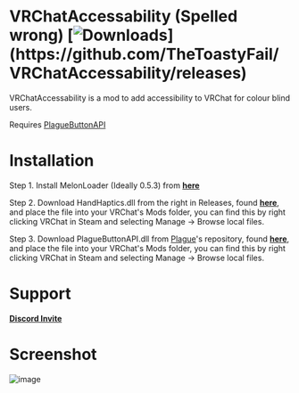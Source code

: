 # VRChatAccessability (Spelled wrong) [![Downloads](https://img.shields.io/github/downloads/TheToastyFail/VRChatAccessability/total?color=magenta&label=Downloads:)](https://github.com/TheToastyFail/VRChatAccessability/releases)

VRChatAccessability is a mod to add accessibility to VRChat for colour blind users.

Requires [PlagueButtonAPI](https://github.com/PlagueVRC/PlagueButtonAPI)

# Installation

Step 1. Install MelonLoader (Ideally 0.5.3) from [__**here**__](https://github.com/LavaGang/MelonLoader/releases/download/v0.5.3/MelonLoader.Installer.exe)

Step 2. Download HandHaptics.dll from the right in Releases, found [__**here**__](https://github.com/TheToastyFail/VRChatAccessability/releases), and place the file into your VRChat's Mods folder, you can find this by right clicking VRChat in Steam and selecting Manage -> Browse local files.

Step 3. Download PlagueButtonAPI.dll from [Plague](https://github.com/PlagueVRC)'s repository, found [__**here**__](https://github.com/PlagueVRC/PlagueButtonAPI/releases), and place the file into your VRChat's Mods folder, you can find this by right clicking VRChat in Steam and selecting Manage -> Browse local files.

# Support

[__**Discord Invite**__](https://discord.gg/3yh3nHbJvc)

# Screenshot

![image](https://user-images.githubusercontent.com/61669414/167517856-4de7b4d1-920f-46e5-96a0-3c21ee7ae24e.png)
